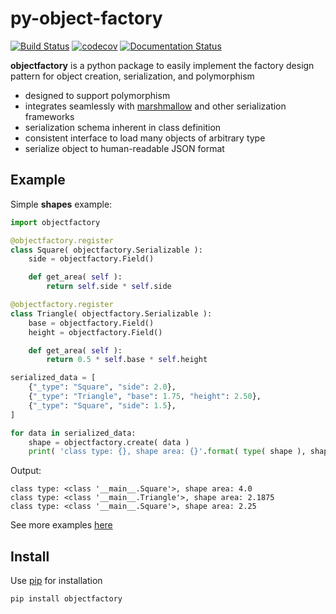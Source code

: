 # py-object-factory

[![Build Status](https://travis-ci.org/devinaconley/py-object-factory.svg?branch=develop)](https://travis-ci.org/devinaconley/py-object-factory)
[![codecov](https://codecov.io/gh/devinaconley/py-object-factory/branch/develop/graph/badge.svg)](https://codecov.io/gh/devinaconley/py-object-factory)
[![Documentation Status](https://readthedocs.org/projects/objectfactory/badge/?version=latest)](https://objectfactory.readthedocs.io/en/latest/?badge=latest)


**objectfactory** is a python package to easily implement the factory design pattern for object creation, serialization, and polymorphism
- designed to support polymorphism
- integrates seamlessly with [marshmallow](https://github.com/marshmallow-code/marshmallow)
  and other serialization frameworks
- serialization schema inherent in class definition
- consistent interface to load many objects of arbitrary type
- serialize object to human-readable JSON format

## Example 
Simple **shapes** example:
```python
import objectfactory

@objectfactory.register
class Square( objectfactory.Serializable ):
    side = objectfactory.Field()

    def get_area( self ):
        return self.side * self.side

@objectfactory.register
class Triangle( objectfactory.Serializable ):
    base = objectfactory.Field()
    height = objectfactory.Field()

    def get_area( self ):
        return 0.5 * self.base * self.height

serialized_data = [
    {"_type": "Square", "side": 2.0},
    {"_type": "Triangle", "base": 1.75, "height": 2.50},
    {"_type": "Square", "side": 1.5},
]

for data in serialized_data:
    shape = objectfactory.create( data )
    print( 'class type: {}, shape area: {}'.format( type( shape ), shape.get_area() ) )

```
Output:
```
class type: <class '__main__.Square'>, shape area: 4.0
class type: <class '__main__.Triangle'>, shape area: 2.1875
class type: <class '__main__.Square'>, shape area: 2.25
```

See more examples [here](examples)

## Install
Use [pip](https://pip.pypa.io/en/stable/installing/) for installation
```
pip install objectfactory
```
